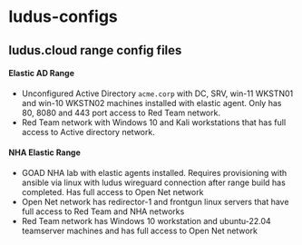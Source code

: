 # ludus-configs

## ludus.cloud range config files

#### Elastic AD Range

- Unconfigured Active Directory `acme.corp` with DC, SRV, win-11 WKSTN01 and win-10 WKSTN02 machines installed with elastic agent. Only has 80, 8080 and 443 port access to Red Team network.
- Red Team network with Windows 10 and Kali workstations that has full access to Active directory network.

#### NHA Elastic Range

- GOAD NHA lab with elastic agents installed. Requires provisioning with ansible via linux with ludus wireguard connection after range build has completed. Has full access to Open Net network
- Open Net network has redirector-1 and frontgun linux servers that have full access to Red Team and NHA networks
- Red Team network has Windows 10 workstation and ubuntu-22.04 teamserver machines and has full access to Open Net network
